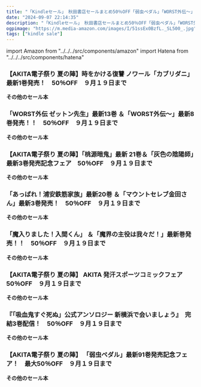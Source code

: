 ```yaml
---
title: "「Kindleセール」　秋田書店セールまとめ50％OFF「弱虫ペダル」「WORST外伝～」「桃源暗鬼」「魔入りました！入間くん」「吸血鬼すぐ死ぬ」"
date: "2024-09-07 22:14:35"
description: "「Kindleセール」　秋田書店セールまとめ50％OFF「弱虫ペダル」「WORST外伝～」「桃源暗鬼」「魔入りました！入間くん」「吸血鬼すぐ死ぬ」"
ogpimage: "https://m.media-amazon.com/images/I/51ssEx0BzfL._SL500_.jpg"
tags: ["kindle sale"]
---
```

import Amazon from "../../../src/components/amazon"
import Hatena from "../../../src/components/hatena"





### 【AKITA電子祭り 夏の陣】時をかける復讐 ノワール「カブリダニ」最新1巻発売！　50％OFF　９月１９日まで


<Amazon asin="B09X586NMQ" />



<Amazon asin="B09P882KMB" />



<Amazon asin="B0998WRRSV" />


**その他のセール本**

<Hatena src="https://kyukyunyorituryo.github.io/kindle_sale/20240919s44212/" title=""/>

### 「WORST外伝 ゼットン先生」最新13巻 ＆「WORST外伝～」最新8巻発売！！　50％OFF　９月１９日まで


<Amazon asin="B0BTPFH87R" />



<Amazon asin="B0BKSR48SL" />



<Amazon asin="B0B8264K8N" />


**その他のセール本**

<Hatena src="https://kyukyunyorituryo.github.io/kindle_sale/20240919s44187/" title=""/>

### 【AKITA電子祭り 夏の陣】「桃源暗鬼」最新 21巻＆「灰色の陰陽師」最新3巻発売記念フェア　50％OFF　９月１９日まで


<Amazon asin="B0CW1KMMJJ" />



<Amazon asin="B0CQLT79S1" />



<Amazon asin="B0BS98ZRBZ" />


**その他のセール本**

<Hatena src="https://kyukyunyorituryo.github.io/kindle_sale/20240919s44188/" title=""/>

### 「あっぱれ！浦安鉄筋家族」最新20巻 ＆「マウントセレブ金田さん」最新3巻発売！　50％OFF　９月１９日まで


<Amazon asin="B09HC2JRDV" />



<Amazon asin="B0998WKVKS" />



<Amazon asin="B0848GDQJF" />


**その他のセール本**

<Hatena src="https://kyukyunyorituryo.github.io/kindle_sale/20240919s44189/" title=""/>

### 「魔入りました！入間くん」 ＆「魔界の主役は我々だ！」最新巻発売！！　50％OFF　９月１９日まで


<Amazon asin="B0CM37D1PN" />



<Amazon asin="B08PNWWCMY" />



<Amazon asin="B07CJ9V67L" />


**その他のセール本**

<Hatena src="https://kyukyunyorituryo.github.io/kindle_sale/20240919s44181/" title=""/>

### 【AKITA電子祭り 夏の陣】 AKITA 発汗スポーツコミックフェア　50％OFF　９月１９日まで


<Amazon asin="B076HHRTCV" />



<Amazon asin="B00GWB4PIY" />



<Amazon asin="B08PP1RBW2" />


**その他のセール本**

<Hatena src="https://kyukyunyorituryo.github.io/kindle_sale/20240919s44180/" title=""/>

### 『「吸血鬼すぐ死ぬ」公式アンソロジー 新横浜で会いましょう』　完結3巻配信！　50％OFF　９月１９日まで


<Amazon asin="B0BPC1RFCZ" />



<Amazon asin="B09SPGNBJT" />



<Amazon asin="B07MR25GMX" />


**その他のセール本**

<Hatena src="https://kyukyunyorituryo.github.io/kindle_sale/20240919s44184/" title=""/>

### 【AKITA電子祭り 夏の陣】 「弱虫ペダル」最新91巻発売記念フェア！　最大50％OFF　９月１９日まで


<Amazon asin="B0BTM39WPQ" />



<Amazon asin="B078H57NZB" />



<Amazon asin="B00AQY7G16" />


**その他のセール本**

<Hatena src="https://kyukyunyorituryo.github.io/kindle_sale/20240919s44155/" title=""/>